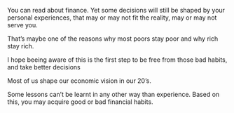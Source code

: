 You can read about finance. Yet some decisions will still be shaped by your personal experiences, that may or may not fit the reality, may or may not serve you. 

That’s maybe one of the reasons why most poors stay poor and why rich stay rich. 

I hope beeing aware of this is the first step to be free from those bad habits, and take better decisions


Most of us shape our economic vision in our 20’s.

Some lessons can’t be learnt in any other way than experience. Based on this, you may acquire good or bad financial habits. 




